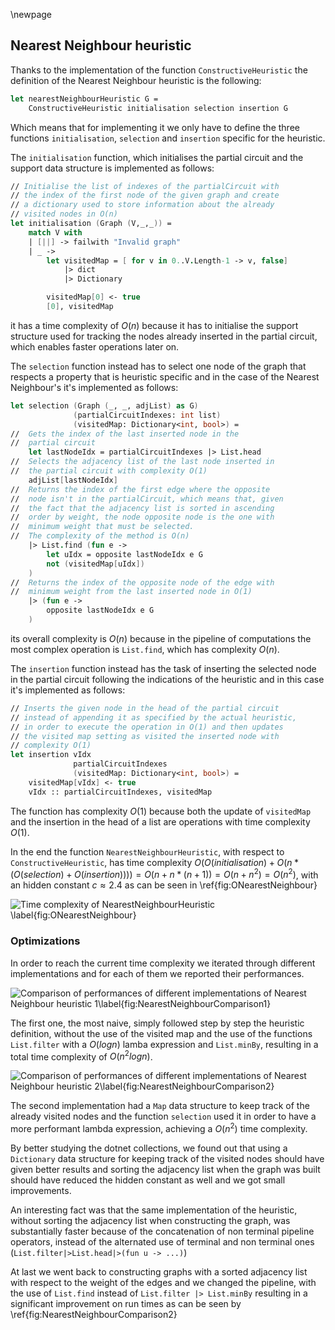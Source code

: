 \newpage

## Nearest Neighbour heuristic

Thanks to the implementation of the function `ConstructiveHeuristic` the 
definition of the Nearest Neighbour heuristic is the following:

```fsharp
let nearestNeighbourHeuristic G = 
    ConstructiveHeuristic initialisation selection insertion G
```

Which means that for implementing it we only have to define the three 
functions `initialisation`, `selection` and `insertion` specific for the 
heuristic.

The `initialisation` function, which initialises the 
partial circuit and the support data structure is implemented as follows:

```fsharp
// Initialise the list of indexes of the partialCircuit with 
// the index of the first node of the given graph and create 
// a dictionary used to store information about the already 
// visited nodes in O(n)
let initialisation (Graph (V,_,_)) =
    match V with
    | [||] -> failwith "Invalid graph"
    | _ ->
        let visitedMap = [ for v in 0..V.Length-1 -> v, false] 
            |> dict 
            |> Dictionary

        visitedMap[0] <- true
        [0], visitedMap
```

it has a time complexity of $O(n)$ because it has to initialise the support 
structure used for tracking the nodes already inserted in the partial circuit, 
which enables faster operations later on.

The `selection` function instead has to select one node of the graph that 
respects a property that is heuristic specific and in the case of the Nearest 
Neighbour's it's implemented as follows:

```fsharp
let selection (Graph (_, _, adjList) as G) 
              (partialCircuitIndexes: int list) 
              (visitedMap: Dictionary<int, bool>) =
//  Gets the index of the last inserted node in the 
//  partial circuit
    let lastNodeIdx = partialCircuitIndexes |> List.head
//  Selects the adjacency list of the last node inserted in 
//  the partial circuit with complexity O(1)
    adjList[lastNodeIdx]
//  Returns the index of the first edge where the opposite 
//  node isn't in the partialCircuit, which means that, given 
//  the fact that the adjacency list is sorted in ascending 
//  order by weight, the node opposite node is the one with
//  minimum weight that must be selected.
//  The complexity of the method is O(n)
    |> List.find (fun e ->
        let uIdx = opposite lastNodeIdx e G
        not (visitedMap[uIdx])
    )
//  Returns the index of the opposite node of the edge with 
//  minimum weight from the last inserted node in O(1)
    |> (fun e ->
        opposite lastNodeIdx e G
    )
```

its overall complexity is $O(n)$ because in the pipeline of computations the 
most complex operation is `List.find`, which has complexity $O(n)$.

The `insertion` function instead has the task of inserting the selected node 
in the partial circuit following the indications of the heuristic and in this 
case it's implemented as follows:

```fsharp
// Inserts the given node in the head of the partial circuit 
// instead of appending it as specified by the actual heuristic, 
// in order to execute the operation in O(1) and then updates 
// the visited map setting as visited the inserted node with 
// complexity O(1)
let insertion vIdx 
              partialCircuitIndexes 
              (visitedMap: Dictionary<int, bool>) =
    visitedMap[vIdx] <- true
    vIdx :: partialCircuitIndexes, visitedMap
```

The function has complexity $O(1)$ because both the update of `visitedMap` 
and the insertion in the head of a list are operations with time complexity 
$O(1)$.

In the end the function `NearestNeighbourHeuristic`, with respect to 
`ConstructiveHeuristic`, has time complexity 
$O(O(initialisation) + O(n * (O(selection) + O(insertion)))) = O(n + n*(n+1)) 
= O(n + n^2) = O(n^2)$, with an hidden constant $c\approx 2.4$ as can be seen 
in \ref{fig:ONearestNeighbour} 

![Time complexity of NearestNeighbourHeuristic \label{fig:ONearestNeighbour}](img/ONearestNeighbour.png)

### Optimizations

In order to reach the current time complexity we iterated through different 
implementations and for each of them we reported their performances.

![Comparison of performances of different implementations of Nearest Neighbour heuristic 1\label{fig:NearestNeighbourComparison1}](img/NNComparison1.png)

The first one, the most naive, simply followed step by step the heuristic 
definition, without the use of the visited map and the use of the functions 
`List.filter` with a $O(log n)$ lamba expression and `List.minBy`, resulting 
in a total time complexity of $O(n^2 log n)$.

![Comparison of performances of different implementations of Nearest Neighbour heuristic 2\label{fig:NearestNeighbourComparison2}](img/NNComparison2.png)

The second implementation had a `Map` data structure to keep track of the 
already visited nodes and the function `selection` used it in order to have a 
more performant lambda expression, achieving a $O(n^2)$ time complexity.

By better studying the dotnet collections, we found out that using a 
`Dictionary` data structure for keeping track of the visited nodes should have 
given better results and sorting the adjacency list when the graph was built 
should have reduced the hidden constant as well and we got small improvements.

An interesting fact was that the same implementation of the heuristic, without 
sorting the adjacency list when constructing the graph, was substantially 
faster because of the concatenation of non terminal pipeline operators, 
instead of the alternated use of terminal and non terminal ones (`List.filter|>List.head|>(fun u -> ...)`)

At last we went back to constructing graphs with a sorted adjacency list with 
respect to the weight of the edges and we changed the pipeline, with the use of 
`List.find` instead of `List.filter |> List.minBy` resulting in a significant 
improvement on run times as can be seen by \ref{fig:NearestNeighbourComparison2}
